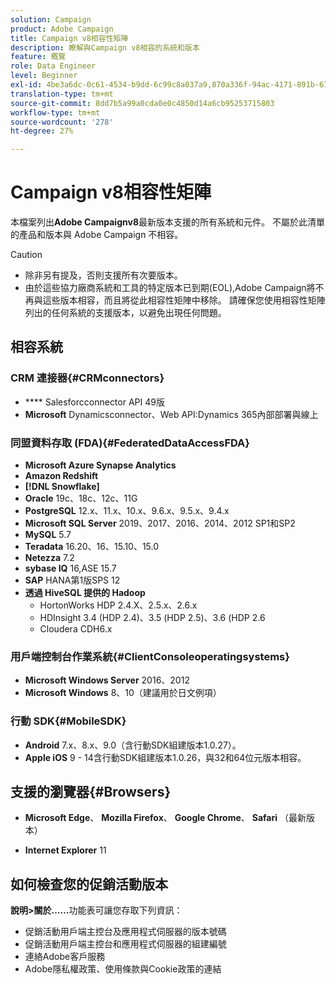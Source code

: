 ```yaml
---
solution: Campaign
product: Adobe Campaign
title: Campaign v8相容性矩陣
description: 瞭解與Campaign v8相容的系統和版本
feature: 概覽
role: Data Engineer
level: Beginner
exl-id: 4be3a6dc-0c61-4534-b9dd-6c99c8a037a9,870a336f-94ac-4171-891b-67614feef6ef,bebdd930-c7f6-4629-a489-3c704b33f058,d493e613-eb61-43b1-9c6d-1bd881af0734
translation-type: tm+mt
source-git-commit: 8dd7b5a99a0cda0e0c4850d14a6cb95253715803
workflow-type: tm+mt
source-wordcount: '278'
ht-degree: 27%

---
```


# Campaign v8相容性矩陣

本檔案列出&#x200B;**Adobe Campaignv8**&#x200B;最新版本支援的所有系統和元件。 不屬於此清單的產品和版本與 Adobe Campaign 不相容。

>[!CAUTION]
>
>* 除非另有提及，否則支援所有次要版本。
>* 由於這些協力廠商系統和工具的特定版本已到期(EOL),Adobe Campaign將不再與這些版本相容，而且將從此相容性矩陣中移除。 請確保您使用相容性矩陣列出的任何系統的支援版本，以避免出現任何問題。


## 相容系統

### CRM 連接器{#CRMconnectors}

* **** Salesforcconnector API 49版
* **Microsoft** Dynamicsconnector、Web API:Dynamics 365內部部署與線上

### 同盟資料存取 (FDA){#FederatedDataAccessFDA}

* **Microsoft Azure Synapse Analytics**
* **Amazon Redshift**
* **[!DNL Snowflake]**
* **Oracle** 19c、18c、12c、11G
* **PostgreSQL** 12.x、11.x、10.x、9.6.x、9.5.x、9.4.x
* **Microsoft SQL Server**  2019、2017、2016、2014、2012 SP1和SP2
* **MySQL**  5.7
* **Teradata** 16.20、16、15.10、15.0
* **Netezza** 7.2
* **sybase IQ** 16,ASE 15.7
* **SAP** HANA第1版SPS 12
* **透過 HiveSQL 提供的 Hadoop**
   * HortonWorks HDP 2.4.X、2.5.x、2.6.x
   * HDInsight 3.4 (HDP 2.4)、3.5 (HDP 2.5)、3.6 (HDP 2.6
   * Cloudera CDH6.x

### 用戶端控制台作業系統{#ClientConsoleoperatingsystems}

* **Microsoft Windows Server**  2016、2012
* **Microsoft Windows** 8、10（建議用於日文例項）

### 行動 SDK{#MobileSDK}

* **Android** 7.x、8.x、9.0（含行動SDK組建版本1.0.27）。
* **Apple iOS**  9 - 14含行動SDK組建版本1.0.26，與32和64位元版本相容。

## 支援的瀏覽器{#Browsers}

* **Microsoft Edge**、 **Mozilla Firefox**、 **Google Chrome**、 **Safari** （最新版本）

* **Internet Explorer** 11

## 如何檢查您的促銷活動版本

**說明>關於……**&#x200B;功能表可讓您存取下列資訊：

* 促銷活動用戶端主控台及應用程式伺服器的版本號碼
* 促銷活動用戶端主控台和應用程式伺服器的組建編號
* 連絡Adobe客戶服務
* Adobe隱私權政策、使用條款與Cookie政策的連結
